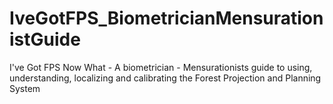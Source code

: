 # IveGotFPS_BiometricianMensurationistGuide
I've Got FPS Now What - A biometrician - Mensurationists guide to using, understanding, localizing and calibrating the Forest Projection and Planning System
